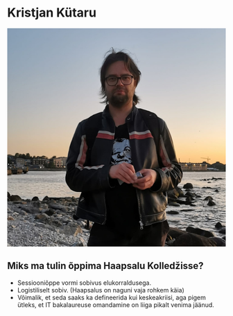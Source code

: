# Kristjan Kütaru

![otsevaade](https://github.com/kusti85/sandbox/blob/main/images/mian.jpg)

## Miks ma tulin õppima Haapsalu Kolledžisse?

* Sessiooniõppe vormi sobivus elukorraldusega.
* Logistiliselt sobiv. (Haapsalus on naguni vaja rohkem käia)
* Võimalik, et seda saaks ka defineerida kui keskeakriisi, aga pigem ütleks, et IT bakalaureuse omandamine on liiga pikalt venima jäänud.
